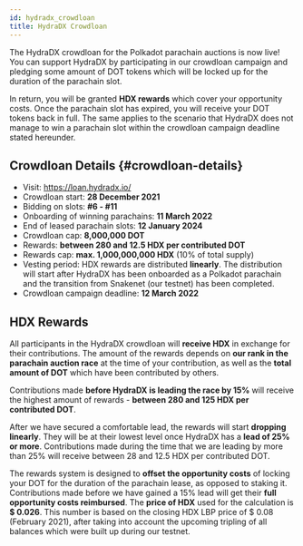 ```yaml
---
id: hydradx_crowdloan
title: HydraDX Crowdloan
---
```


The HydraDX crowdloan for the Polkadot parachain auctions is now live! You can support HydraDX by participating in our crowdloan campaign and pledging some amount of DOT tokens which will be locked up for the duration of the parachain slot.

In return, you will be granted **HDX rewards** which cover your opportunity costs. Once the parachain slot has expired, you will receive your DOT tokens back in full. The same applies to the scenario that HydraDX does not manage to win a parachain slot within the crowdloan campaign deadline stated hereunder.

## Crowdloan Details {#crowdloan-details}
* Visit: https://loan.hydradx.io/ 
* Crowdloan start: **28 December 2021**
* Bidding on slots: **#6 - #11**
* Onboarding of winning parachains: **11 March 2022**
* End of leased parachain slots: **12 January 2024**
* Crowdloan cap: **8,000,000 DOT**
* Rewards: **between 280 and 12.5 HDX per contributed DOT**
* Rewards cap: **max. 1,000,000,000 HDX** (10% of total supply)
* Vesting period: HDX rewards are distributed **linearly**. The distribution will start after HydraDX has been onboarded as a Polkadot parachain and the transition from Snakenet (our testnet) has been completed. 
* Crowdloan campaign deadline: **12 March 2022**

## HDX Rewards
All participants in the HydraDX crowdloan will **receive HDX** in exchange for their contributions. The amount of the rewards depends on **our rank in the parachain auction race** at the time of your contribution, as well as the **total amount of DOT** which have been contributed by others.

Contributions made **before HydraDX is leading the race by 15%** will receive the highest amount of rewards - **between 280 and 125 HDX per contributed DOT**.

After we have secured a comfortable lead, the rewards will start **dropping linearly**. They will be at their lowest level once HydraDX has a **lead of 25% or more**. Contributions made during the time that we are leading by more than 25% will receive between 28 and 12.5 HDX per contributed DOT.

The rewards system is designed to **offset the opportunity costs** of locking your DOT for the duration of the parachain lease, as opposed to staking it. Contributions made before we have gained a 15% lead will get their **full opportunity costs reimbursed**. The **price of HDX** used for the calculation is **$ 0.026**. This number is based on the closing HDX LBP price of $ 0.08 (February 2021), after taking into account the upcoming tripling of all balances which were built up during our testnet.
